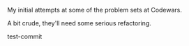 My initial attempts at some of the problem sets at Codewars. 

A bit crude, they'll need some serious refactoring.

test-commit
